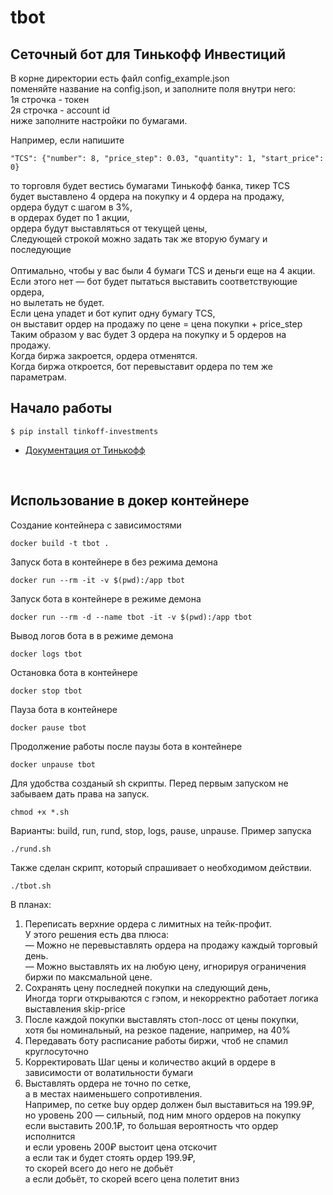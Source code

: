 # tbot
## Сеточный бот для Тинькофф Инвестиций

В корне директории есть файл config_example.json<br>
поменяйте название на config.json, и заполните поля внутри него:<br>
1я строчка - токен<br>
2я строчка - account id<br>
ниже заполните настройки по бумагами.<br>

Например, если напишите<br>
```
"TCS": {"number": 8, "price_step": 0.03, "quantity": 1, "start_price": 0}
```
то торговля будет вестись бумагами Тинькофф банка, тикер TCS<br>
будет выставлено 4 ордера на покупку и 4 ордера на продажу,<br>
ордера будут с шагом в 3%,<br>
в ордерах будет по 1 акции,<br>
ордера будут выставляться от текущей цены,<br>
Следующей строкой можно задать так же вторую бумагу и последующие<br>
<br>
Оптимально, чтобы у вас были 4 бумаги TCS и деньги еще на 4 акции.<br>
Если этого нет — бот будет пытаться выставить соответствующие ордера,<br>
но вылетать не будет.<br>
Если цена упадет и бот купит одну бумагу TCS,<br>
он выставит ордер на продажу по цене = цена покупки + price_step<br>
Таким образом у вас будет 3 ордера на покупку и 5 ордеров на продажу.<br>
Когда биржа закроется, ордера отменятся.<br>
Когда биржа откроется, бот перевыставит ордера по тем же параметрам.<br>


## Начало работы

```
$ pip install tinkoff-investments
```

- [Документация от Тинькофф](https://github.com/Tinkoff/invest-python)
<br>

## Использование в докер контейнере

Создание контейнера с зависимостями
```
docker build -t tbot .
```
Запуск бота в контейнере в без режима демона
```
docker run --rm -it -v $(pwd):/app tbot
```
Запуск бота в контейнере в режиме демона
```
docker run --rm -d --name tbot -it -v $(pwd):/app tbot
```
Вывод логов бота в в режиме демона
```
docker logs tbot
```
Остановка бота в контейнере
```
docker stop tbot
```
Пауза бота в контейнере
```
docker pause tbot
```
Продолжение работы после паузы бота в контейнере
```
docker unpause tbot
```

Для удобства созданый sh скрипты.
Перед первым запуском не забываем дать права на запуск.
```
chmod +x *.sh
```
Варианты: build, run, rund, stop, logs, pause, unpause.
Пример запуска
```
./rund.sh
```
Также сделан скрипт, который спрашивает о необходимом действии.
```
./tbot.sh
```

В планах:<br>
<ol><li>Переписать верхние ордера с лимитных на тейк-профит.<br>
У этого решения есть два плюса:<br>
— Можно не перевыставлять ордера на продажу каждый торговый день.<br>
— Можно выставлять их на любую цену, игнорируя ограничения биржи по максмальной цене.<br>
</li>
<li>Сохранять цену последней покупки на следующий день,<br>
Иногда торги открываются с гэпом, и некорректно работает логика выставления skip-price<br>
</li>
<li>После каждой покупки выставлять стоп-лосс от цены покупки,<br>
хотя бы номинальный, на резкое падение, например, на 40%</li>
<li>
Передавать боту расписание работы биржи, чтоб не спамил круглосуточно
</li>
<li>
Корректировать Шаг цены и количество акций в ордере в зависимости от волатильности бумаги
</li>
<li>  
Выставлять ордера не точно по сетке,<br>
а в местах наименьшего сопротивления.<br>
  Например, по сетке buy ордер должен был выставиться на 199.9₽,<br>
  но уровень 200 — сильный, под ним много ордеров на покупку<br>
  если выставить 200.1₽, то большая вероятность что ордер исполнится<br>
  и если уровень 200₽ выстоит цена отскочит<br>
  а если так и будет стоять ордер 199.9₽,<br>
  то скорей всего до него не добьёт<br>
  а если добьёт, то скорей всего цена полетит вниз
</li>
</ol>
